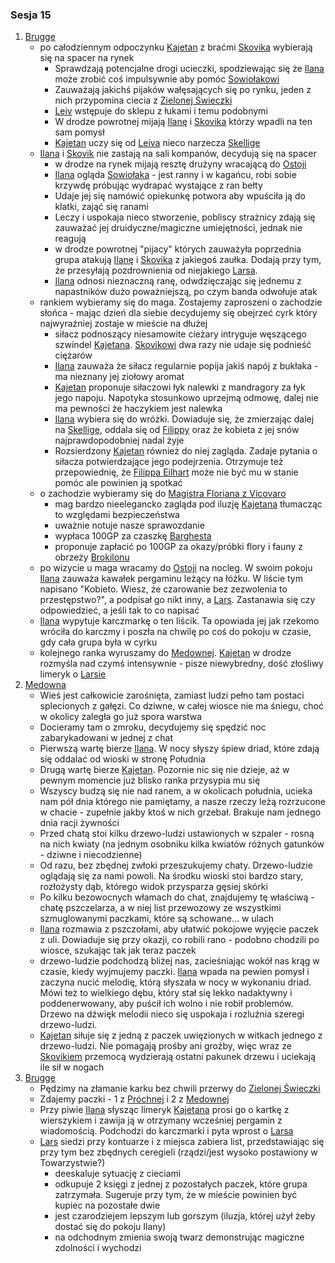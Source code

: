 ### Sesja 15
1. [Brugge](#l_m_brugge)
	* po całodziennym odpoczynku [Kajetan](#p_kajetan) z braćmi [Skovika](#p_skovik) wybierają się na spacer na rynek
		* Sprawdzają potencjalne drogi ucieczki, spodziewając się że [Ilana](#p_ilana) może zrobić coś impulsywnie aby pomóc [Sowiołakowi](#b_sowiolak)
		* Zauważają jakichś pijaków wałęsających się po rynku, jeden z nich przypomina ciecia z [Zielonej Świeczki](#l_zielona_swieczka)
		* [Leiv](#p_leiv) wstępuje do sklepu z łukami i temu podobnymi
		* W drodze powrotnej mijają [Ilanę](#p_ilana) i [Skovika](#p_skovik) którzy wpadli na ten sam pomysł
		* [Kajetan](#p_kajetan) uczy się od [Leiva](#p_leiv) nieco narzecza [Skellige](#l_wyspy_skellige)
	* [Ilana](#p_ilana) i [Skovik](#p_skovik) nie zastają na sali kompanów, decydują się na spacer
		* w drodze na rynek mijają resztę drużyny wracającą do [Ostoji](#l_ostoja)
		* [Ilana](#p_ilana) ogląda [Sowiołaka](#b_sowiolak) - jest ranny i w kagańcu, robi sobie krzywdę próbując wydrapać wystające z ran bełty
		* Udaje jej się namówić opiekunkę potwora aby wpuściła ją do klatki, zająć się ranami
		* Leczy i uspokaja nieco stworzenie, pobliscy strażnicy zdają się zauważać jej druidyczne/magiczne umiejętności, jednak nie reagują
		* w drodze powrotnej "pijacy" których zauważyła poprzednia grupa atakują [Ilanę](#p_ilana) i [Skovika](#p_skovik) z jakiegoś zaułka. Dodają przy tym, że przesyłają pozdrownienia od niejakiego [Larsa](#p_lars).
		* [Ilana](#p_ilana) odnosi nieznaczną ranę, odwdzięczając się jednemu z napastników dużo poważniejszą, po czym banda odwołuje atak
	* rankiem wybieramy się do maga. Zostajemy zaproszeni o zachodzie słońca - mając dzień dla siebie decydujemy się obejrzeć cyrk który najwyraźniej zostaje w mieście na dłużej
		* siłacz podnoszący niesamowite cieżary intryguje węszącego szwindel [Kajetana](#p_kajetan). [Skovikowi](#p_skovik) dwa razy nie udaje się podnieść ciężarów
		* [Ilana](#p_ilana) zauważa że siłacz regularnie popija jakiś napój z bukłaka - ma nieznany jej ziołowy aromat
		* [Kajetan](#p_kajetan) proponuje siłaczowi łyk nalewki z mandragory za łyk jego napoju. Napotyka stosunkowo uprzejmą odmowę, dalej nie ma pewności że haczykiem jest nalewka
		* [Ilana](#p_ilana) wybiera się do wróżki. Dowiaduje się, że zmierzając dalej na [Skellige](#l_wyspy_skellige), oddala się od [Filippy](#p_filippa_eilhart) oraz że kobieta z jej snów najprawdopodobniej nadal żyje
		* Rozsierdzony [Kajetan](#p_kajetan) również do niej zagląda. Zadaje pytania o siłacza potwierdzające jego podejrzenia. Otrzymuje też przepowiednię, że [Filippa Eilhart](#p_filippa_eilhart) może nie być mu w stanie pomóc ale powinien ją spotkać
	* o zachodzie wybieramy się do [Magistra Floriana z Vicovaro](#p_florian_z_vicovaro)
		* mag bardzo nieelegancko zagląda pod iluzję [Kajetana](#p_kajetan) tłumacząc to względami bezpieczeństwa
		* uważnie notuje nasze sprawozdanie
		* wypłaca 100GP za czaszkę [Barghesta](#b_barghest)
		* proponuje zapłacić po 100GP za okazy/próbki flory i fauny z obrzeży [Brokilonu](#l_brokilon)
	* po wizycie u maga wracamy do [Ostoji](#l_ostoja) na nocleg. W swoim pokoju [Ilana](#p_ilana) zauważa kawałek pergaminu leżący na łóżku. W liście tym napisano "Kobieto. Wiesz, że czarowanie bez zezwolenia to przestępstwo?", a podpisał go nikt inny, a [Lars](#p_lars). Zastanawia się czy odpowiedzieć, a jeśli tak to co napisać
	* [Ilana](#p_ilana) wypytuje karczmarkę o ten liścik. Ta opowiada jej jak rzekomo wróciła do karczmy i poszła na chwilę po coś do pokoju w czasie, gdy cała grupa była w cyrku
	* kolejnego ranka wyruszamy do [Medownej](#l_medowna). [Kajetan](#p_kajetan) w drodze rozmyśla nad czymś intensywnie - pisze niewybredny, dość złośliwy limeryk o [Larsie](#p_lars)
1. [Medowna](#l_medowna)
	* Wieś jest całkowicie zarośnięta, zamiast ludzi pełno tam postaci splecionych z gałęzi. Co dziwne, w całej wiosce nie ma śniegu, choć w okolicy zaległa go już spora warstwa
	* Docieramy tam o zmroku, decydujemy się spędzić noc zabarykadowani w jednej z chat
	* Pierwszą wartę bierze [Ilana](#p_ilana). W nocy słyszy śpiew driad, które zdają się oddalać od wioski w stronę Południa
	* Drugą wartę bierze [Kajetan](#p_kajetan). Pozornie nic się nie dzieje, aż w pewnym momencie już blisko ranka przysypia mu się
	* Wszyscy budzą się nie nad ranem, a w okolicach południa, ucieka nam pół dnia którego nie pamiętamy, a nasze rzeczy leżą rozrzucone w chacie - zupełnie jakby ktoś w nich grzebał. Brakuje nam jednego dnia racji żywności
	* Przed chatą stoi kilku drzewo-ludzi ustawionych w szpaler - rosną na nich kwiaty (na jednym osobniku kilka kwiatów różnych gatunków - dziwne i niecodzienne)
	* Od razu, bez zbędnej zwłoki przeszukujemy chaty. Drzewo-ludzie oglądają się za nami powoli. Na środku wioski stoi bardzo stary, rozłożysty dąb, którego widok przysparza gęsiej skórki
	* Po kilku bezowocnych włamach do chat, znajdujemy tę właściwą - chatę pszczelarza, a w niej list przewozowy ze wszystkimi szmuglowanymi paczkami, które są schowane... w ulach
	* [Ilana](#p_ilana) rozmawia z pszczołami, aby ułatwić pokojowe wyjęcie paczek z uli. Dowiaduje się przy okazji, co robili rano - podobno chodzili po wiosce, szukając tak jak teraz paczek
	* drzewo-ludzie podchodzą bliżej nas, zacieśniając wokół nas krąg w czasie, kiedy wyjmujemy paczki. [Ilana](#p_ilana) wpada na pewien pomysł i zaczyna nucić melodię, którą słyszała w nocy w wykonaniu driad. Mówi też to wielkiego dębu, który stał się lekko nadaktywny i poddenerwowany, aby puścił ich wolno i nie robił problemów. Drzewo na dźwięk melodii nieco się uspokaja i rozluźnia szeregi drzewo-ludzi.
	* [Kajetan](#p_kajetan) siłuje się z jedną z paczek uwięzionych w witkach jednego z drzewo-ludzi. Nie pomagają prośby ani groźby, więc wraz ze [Skovikiem](#p_skovik) przemocą wydzierają ostatni pakunek drzewu i uciekają ile sił w nogach
1. [Brugge](#l_m_brugge)
	* Pędzimy na złamanie karku bez chwili przerwy do [Zielonej Świeczki](#l_zielona_swieczka)
	* Zdajemy paczki - 1 z [Próchnej](#l_prochnowa) i 2 z [Medownej](#l_medowna)
	* Przy piwie [Ilana](#p_ilana) słysząc limeryk [Kajetana](#p_kajetan) prosi go o kartkę z wierszykiem i zawija ją w otrzymany wcześniej pergamin z wiadomością. Podchodzi do karczmarki i pyta wprost o [Larsa](#p_lars)
	* [Lars](#p_lars) siedzi przy kontuarze i z miejsca zabiera list, przedstawiając się przy tym bez zbędnych ceregieli (rządzi/jest wysoko postawiony w Towarzystwie?)
		* deeskaluje sytuację z cieciami
		* odkupuje 2 księgi z jednej z pozostałych paczek, które grupa zatrzymała. Sugeruje przy tym, że w mieście powinien być kupiec na pozostałe dwie
		* jest czarodziejem lepszym lub gorszym (iluzja, której użył żeby dostać się do pokoju Ilany)
		* na odchodnym zmienia swoją twarz demonstrując magiczne zdolności i wychodzi